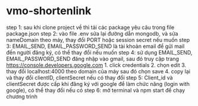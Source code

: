 # vmo-shortenlink
step 1: sau khi clone project về thì tải các package yêu câu trong file package.json
step 2: vào file .env sửa lại đường dẫn mongodb, và sửa nameDomain theo máy, thay đổi PORT hoặc session secret nếu muốn
step 3: EMAIL_SEND, EMAIL_PASSWORD_SEND là tài khoản email để gửi mail đến người đăng ký, có thể thay đổi nếu    muốn
step 4: sử dụng EMAIL_SEND, EMAIL_PASSWORD_SEND đăng nhập vào gmail, sau đó truy cập trang 
https://console.developers.google.com 
    1. click credentials
    2. chọn edit
    3. thay đổi localhost:4000 theo domain của máy sau đó chọn save
    4. copy lại và thay đổi clientID, clientSecret nếu có thay đổi
step 5: Client_id và clientSecret được cấp khi đăng ký với google để làm chức năng (login with google), có thể thay đổi nếu có
step 6: mở terminal và npm start để chạy chương trình